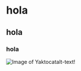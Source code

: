 # hola 
## hola
### hola
![Image of Yaktocat](https://octodex.github.com/images/yaktocat.png)alt-text!
